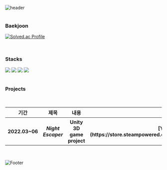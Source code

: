 
![header](https://capsule-render.vercel.app/api?type=egg&color=auto&height=48&section=header&text=Yannoo%20Hub&fontSize=36)
<br>
<br>



<h3>Baekjoon</h3>

  [![Solved.ac Profile](http://mazassumnida.wtf/api/generate_badge?boj=yannoo)](https://solved.ac/yannoo)

<br>



  <h3>Stacks</h3>


<div align="left">
  <img src="https://img.shields.io/badge/javascript-F7DF1E?style=for-the-badge&logo=javascript&logoColor=black" />
  <img src="https://img.shields.io/badge/C++-00599C?style=for-the-badge&logo=C%2B%2B&logoColor=white" />
  <img src="https://img.shields.io/badge/-C%23-239120?style=for-the-badge&logo=Csharp&logoColor=white" />
  <img src="https://img.shields.io/badge/Unity-100000?style=for-the-badge&logo=unity&logoColor=white" />
</div>

<br>

<h3>Projects</h3>
<br>





<div align="center">
  
  <table>
    <tr>
      <th>기간</th><th>제목</th><th>내용</th><th>비고</th>
    </tr>
    <tr>
      <th>2022.03~06</th><th><i>Night Escaper</i></th><th>Unity 3D game project</th><th>[Yannoo](https://store.steampowered.com/app/1990620/Night_Escaper/)</th>
    </tr>
    
  </table>
  
</div>


<br>



![Footer](https://capsule-render.vercel.app/api?type=egg&color=auto&height=48&section=footer)
